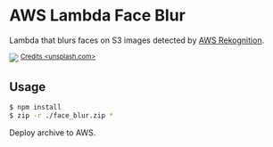 # AWS Lambda Face Blur

Lambda that blurs faces on S3 images detected by [AWS Rekognition](https://aws.amazon.com/rekognition/).

![](https://media.githubusercontent.com/media/veelenga/bin/master/aws-lambda-face-blur/demo.jpeg)
<sup>
 [Credits <unsplash.com>](https://unsplash.com/photos/JpCOGj0uIlI)
</sup>

## Usage

```sh
$ npm install
$ zip -r ./face_blur.zip *
```

Deploy archive to AWS.
